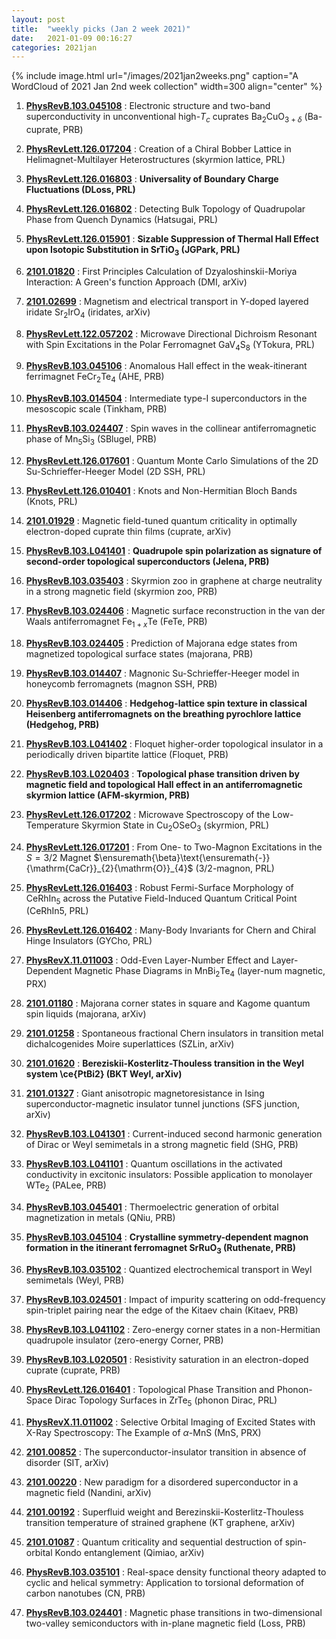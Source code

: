 ```yaml
---
layout: post
title:  "weekly picks (Jan 2 week 2021)"
date:   2021-01-09 00:16:27
categories: 2021jan
---
```


{% include image.html url="/images/2021jan2weeks.png" caption="A WordCloud of 2021 Jan 2nd week collection" width=300 align="center" %}


1. **[PhysRevB.103.045108](https://link.aps.org/doi/10.1103/PhysRevB.103.045108)** : Electronic structure and two-band superconductivity in unconventional high-${T}_{c}$ cuprates ${\mathrm{Ba}}_{2} {\mathrm{CuO}}_{3+\ensuremath{\delta}}$ (Ba-cuprate, PRB)

1. **[PhysRevLett.126.017204](https://link.aps.org/doi/10.1103/PhysRevLett.126.017204)** : Creation of a Chiral Bobber Lattice in Helimagnet-Multilayer Heterostructures (skyrmion lattice, PRL)

1. **[PhysRevLett.126.016803](https://link.aps.org/doi/10.1103/PhysRevLett.126.016803)** : **Universality of Boundary Charge Fluctuations (DLoss, PRL)**

1. **[PhysRevLett.126.016802](https://link.aps.org/doi/10.1103/PhysRevLett.126.016802)** : Detecting Bulk Topology of Quadrupolar Phase from Quench Dynamics (Hatsugai, PRL)

1. **[PhysRevLett.126.015901](https://link.aps.org/doi/10.1103/PhysRevLett.126.015901)** : **Sizable Suppression of Thermal Hall Effect upon Isotopic Substitution in ${\mathrm{SrTiO}}_{3}$ (JGPark, PRL)**

1. **[2101.01820](http://arxiv.org/abs/2101.01820)** : First Principles Calculation of Dzyaloshinskii-Moriya Interaction: A Green's function Approach (DMI, arXiv)

1. **[2101.02699](http://arxiv.org/abs/2101.02699)** : Magnetism and electrical transport in Y-doped layered iridate Sr$_2$IrO$_4$ (iridates, arXiv)

1. **[PhysRevLett.122.057202](https://link.aps.org/doi/10.1103/PhysRevLett.122.057202)** : Microwave Directional Dichroism Resonant with Spin Excitations in the Polar Ferromagnet ${\mathrm{GaV}}_{4}{\mathrm{S}}_{8}$ (YTokura, PRL)

1. **[PhysRevB.103.045106](https://link.aps.org/doi/10.1103/PhysRevB.103.045106)** : Anomalous Hall effect in the weak-itinerant ferrimagnet ${\mathrm{FeCr}}_{2}{\mathrm{Te}}_{4}$ (AHE, PRB)

1. **[PhysRevB.103.014504](https://link.aps.org/doi/10.1103/PhysRevB.103.014504)** : Intermediate type-I superconductors in the mesoscopic scale (Tinkham, PRB)

1. **[PhysRevB.103.024407](https://link.aps.org/doi/10.1103/PhysRevB.103.024407)** : Spin waves in the collinear antiferromagnetic phase of ${\mathrm{Mn}}_{5}{\mathrm{Si}}_{3}$ (SBlugel, PRB)

1. **[PhysRevLett.126.017601](https://link.aps.org/doi/10.1103/PhysRevLett.126.017601)** : Quantum Monte Carlo Simulations of the 2D Su-Schrieffer-Heeger Model (2D SSH, PRL)

1. **[PhysRevLett.126.010401](https://link.aps.org/doi/10.1103/PhysRevLett.126.010401)** : Knots and Non-Hermitian Bloch Bands (Knots, PRL)


1. **[2101.01929](http://arxiv.org/abs/2101.01929)** :  Magnetic field-tuned quantum criticality in optimally electron-doped cuprate thin films (cuprate, arXiv)


1. **[PhysRevB.103.L041401](https://link.aps.org/doi/10.1103/PhysRevB.103.L041401)** : **Quadrupole spin polarization as signature of second-order topological superconductors (Jelena, PRB)**

1. **[PhysRevB.103.035403](https://link.aps.org/doi/10.1103/PhysRevB.103.035403)** : Skyrmion zoo in graphene at charge neutrality in a strong magnetic field (skyrmion zoo, PRB)

1. **[PhysRevB.103.024406](https://link.aps.org/doi/10.1103/PhysRevB.103.024406)** : Magnetic surface reconstruction in the van der Waals antiferromagnet ${\mathrm{Fe}}_{1+x}\mathrm{Te}$ (FeTe, PRB)

1. **[PhysRevB.103.024405](https://link.aps.org/doi/10.1103/PhysRevB.103.024405)** : Prediction of Majorana edge states from magnetized topological surface states (majorana, PRB)

1. **[PhysRevB.103.014407](https://link.aps.org/doi/10.1103/PhysRevB.103.014407)** : Magnonic Su-Schrieffer-Heeger model in honeycomb ferromagnets (magnon SSH, PRB)

1. **[PhysRevB.103.014406](https://link.aps.org/doi/10.1103/PhysRevB.103.014406)** : **Hedgehog-lattice spin texture in classical Heisenberg antiferromagnets on the breathing pyrochlore lattice (Hedgehog, PRB)**

1. **[PhysRevB.103.L041402](https://link.aps.org/doi/10.1103/PhysRevB.103.L041402)** : Floquet higher-order topological insulator in a periodically driven bipartite lattice (Floquet, PRB)

1. **[PhysRevB.103.L020403](https://link.aps.org/doi/10.1103/PhysRevB.103.L020403)** : **Topological phase transition driven by magnetic field and topological Hall effect in an antiferromagnetic skyrmion lattice (AFM-skyrmion, PRB)**

1. **[PhysRevLett.126.017202](https://link.aps.org/doi/10.1103/PhysRevLett.126.017202)** : Microwave Spectroscopy of the Low-Temperature Skyrmion State in ${\mathrm{Cu}}_{2}{\mathrm{OSeO}}_{3}$ (skyrmion, PRL)

1. **[PhysRevLett.126.017201](https://link.aps.org/doi/10.1103/PhysRevLett.126.017201)** : From One- to Two-Magnon Excitations in the $S=3/2$ Magnet $\ensuremath{\beta}\text{\ensuremath{-}}{\mathrm{CaCr}}_{2}{\mathrm{O}}_{4}$ (3/2-magnon, PRL)

1. **[PhysRevLett.126.016403](https://link.aps.org/doi/10.1103/PhysRevLett.126.016403)** : Robust Fermi-Surface Morphology of ${\mathrm{CeRhIn}}_{5}$ across the Putative Field-Induced Quantum Critical Point (CeRhIn5, PRL)

1. **[PhysRevLett.126.016402](https://link.aps.org/doi/10.1103/PhysRevLett.126.016402)** : Many-Body Invariants for Chern and Chiral Hinge Insulators (GYCho, PRL)

1. **[PhysRevX.11.011003](https://link.aps.org/doi/10.1103/PhysRevX.11.011003)** : Odd-Even Layer-Number Effect and Layer-Dependent Magnetic Phase Diagrams in ${\mathrm{MnBi}}_{2}{\mathrm{Te}}_{4}$ (layer-num magnetic, PRX)


1. **[2101.01180](http://arxiv.org/abs/2101.01180)** : Majorana corner states in square and Kagome quantum spin liquids (majorana, arXiv)

1. **[2101.01258](http://arxiv.org/abs/2101.01258)** : Spontaneous fractional Chern insulators in transition metal dichalcogenides Moire superlattices (SZLin, arXiv)


1. **[2101.01620](http://arxiv.org/abs/2101.01620)** : **Bereziskii-Kosterlitz-Thouless transition in the Weyl system \ce{PtBi2} (BKT Weyl, arXiv)**

1. **[2101.01327](http://arxiv.org/abs/2101.01327)** : Giant anisotropic magnetoresistance in Ising superconductor-magnetic insulator tunnel junctions (SFS junction, arXiv)

1. **[PhysRevB.103.L041301](https://link.aps.org/doi/10.1103/PhysRevB.103.L041301)** : Current-induced second harmonic generation of Dirac or Weyl semimetals in a strong magnetic field (SHG, PRB)

1. **[PhysRevB.103.L041101](https://link.aps.org/doi/10.1103/PhysRevB.103.L041101)** : Quantum oscillations in the activated conductivity in excitonic insulators: Possible application to monolayer ${\mathrm{WTe}}_{2}$ (PALee, PRB)

1. **[PhysRevB.103.045401](https://link.aps.org/doi/10.1103/PhysRevB.103.045401)** : Thermoelectric generation of orbital magnetization in metals (QNiu, PRB)

1. **[PhysRevB.103.045104](https://link.aps.org/doi/10.1103/PhysRevB.103.045104)** : **Crystalline symmetry-dependent magnon formation in the itinerant ferromagnet $\mathrm{SrRu}{\mathrm{O}}_{3}$ (Ruthenate, PRB)**

1. **[PhysRevB.103.035102](https://link.aps.org/doi/10.1103/PhysRevB.103.035102)** : Quantized electrochemical transport in Weyl semimetals (Weyl, PRB)

1. **[PhysRevB.103.024501](https://link.aps.org/doi/10.1103/PhysRevB.103.024501)** : Impact of impurity scattering on odd-frequency spin-triplet pairing near the edge of the Kitaev chain (Kitaev, PRB)

1. **[PhysRevB.103.L041102](https://link.aps.org/doi/10.1103/PhysRevB.103.L041102)** : Zero-energy corner states in a non-Hermitian quadrupole insulator (zero-energy Corner, PRB)

1. **[PhysRevB.103.L020501](https://link.aps.org/doi/10.1103/PhysRevB.103.L020501)** : Resistivity saturation in an electron-doped cuprate (cuprate, PRB)

1. **[PhysRevLett.126.016401](https://link.aps.org/doi/10.1103/PhysRevLett.126.016401)** : Topological Phase Transition and Phonon-Space Dirac Topology Surfaces in ${\mathrm{ZrTe}}_{5}$ (phonon Dirac, PRL)

1. **[PhysRevX.11.011002](https://link.aps.org/doi/10.1103/PhysRevX.11.011002)** : Selective Orbital Imaging of Excited States with X-Ray Spectroscopy: The Example of $\ensuremath{\alpha}$-MnS (MnS, PRX)


1. **[2101.00852](http://arxiv.org/abs/2101.00852)** : The superconductor-insulator transition in absence of disorder (SIT, arXiv)

1. **[2101.00220](http://arxiv.org/abs/2101.00220)** : New paradigm for a disordered superconductor in a magnetic field (Nandini, arXiv)

1. **[2101.00192](http://arxiv.org/abs/2101.00192)** : Superfluid weight and Berezinskii-Kosterlitz-Thouless transition temperature of strained graphene (KT graphene, arXiv)

1. **[2101.01087](http://arxiv.org/abs/2101.01087)** : Quantum criticality and sequential destruction of spin-orbital Kondo entanglement (Qimiao, arXiv)

1. **[PhysRevB.103.035101](https://link.aps.org/doi/10.1103/PhysRevB.103.035101)** : Real-space density functional theory adapted to cyclic and helical symmetry: Application to torsional deformation of carbon nanotubes (CN, PRB)

1. **[PhysRevB.103.024401](https://link.aps.org/doi/10.1103/PhysRevB.103.024401)** : Magnetic phase transitions in two-dimensional two-valley semiconductors with in-plane magnetic field (Loss, PRB)